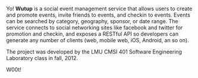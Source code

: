 Yo! **Wutup** is a social event management service that allows users to create and promote events,
invite friends to events, and checkin to events.  Events can be searched by category, geography, 
sponsor, or date range.  The service connects to social networking sites like facebook and twitter
for promotion and checkin, and exposes a RESTful API so developers can generate any number 
of clients (web, mobile web, iOS, Android, an so on).

The project was developed by the LMU CMSI 401 Software Engineering Laboratory class in fall, 2012.

W00t!
